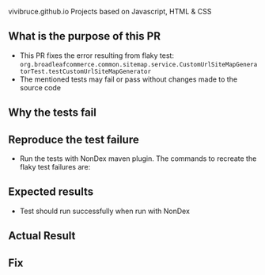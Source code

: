 vivibruce.github.io
Projects based on Javascript, HTML & CSS

## What is the purpose of this PR
- This PR fixes the error resulting from flaky test: `org.broadleafcommerce.common.sitemap.service.CustomUrlSiteMapGeneratorTest.testCustomUrlSiteMapGenerator`
- The mentioned tests may fail or pass without changes made to the source code

## Why the tests fail


## Reproduce the test failure
- Run the tests with NonDex maven plugin. The commands to recreate the flaky test failures are:



## Expected results
- Test should run successfully when run with NonDex

## Actual Result


## Fix



